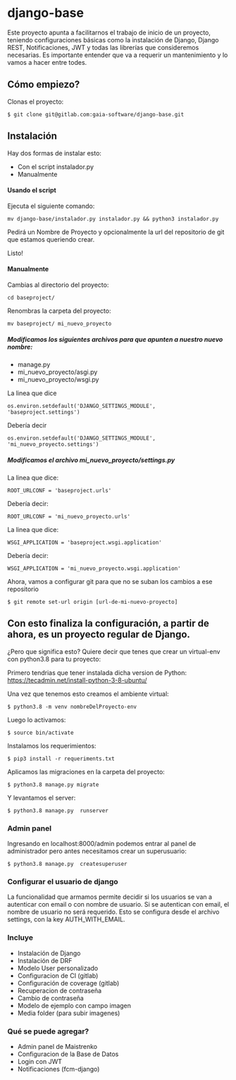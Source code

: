 # django-base
Este proyecto apunta a facilitarnos el trabajo de inicio de un proyecto, teniendo configuraciones básicas como la instalación de Django, Django REST, Notificaciones, JWT y todas las librerías que consideremos necesarias.
Es importante entender que va a requerir un mantenimiento y lo vamos a hacer entre todes.

## Cómo empiezo?

Clonas el proyecto:
``` 
$ git clone git@gitlab.com:gaia-software/django-base.git 
```

## Instalación
Hay dos formas de instalar esto:
- Con el script instalador.py
- Manualmente

#### Usando el script
Ejecuta el siguiente comando:
```
mv django-base/instalador.py instalador.py && python3 instalador.py  

```
Pedirá un Nombre de Proyecto y opcionalmente la url del repositorio de git que estamos queriendo crear.

Listo!

#### Manualmente

Cambias al directorio del proyecto:
```
cd baseproject/
```
Renombras la carpeta del proyecto:
```
mv baseproject/ mi_nuevo_proyecto
```

##### Modificamos los siguientes archivos para que apunten a nuestro nuevo nombre:
- manage.py 
- mi_nuevo_proyecto/asgi.py 
- mi_nuevo_proyecto/wsgi.py 

La linea que dice
```
os.environ.setdefault('DJANGO_SETTINGS_MODULE', 'baseproject.settings')
```

Debería decir
```
os.environ.setdefault('DJANGO_SETTINGS_MODULE', 'mi_nuevo_proyecto.settings')
```

##### Modificamos el archivo mi_nuevo_proyecto/settings.py
La linea que dice:
```
ROOT_URLCONF = 'baseproject.urls'
```

Debería decir:
```
ROOT_URLCONF = 'mi_nuevo_proyecto.urls'
```
La linea que dice:
```
WSGI_APPLICATION = 'baseproject.wsgi.application'
```

Debería decir:
```
WSGI_APPLICATION = 'mi_nuevo_proyecto.wsgi.application'
```

Ahora, vamos a configurar git para que no se suban los cambios a ese repositorio
```
$ git remote set-url origin [url-de-mi-nuevo-proyecto]
```

## Con esto finaliza la configuración, a partir de ahora, es un proyecto regular de Django.

¿Pero que significa esto?
Quiere decir que tenes que crear un virtual-env con python3.8 para tu proyecto:

Primero tendrias que tener instalada dicha version de Python:
https://tecadmin.net/install-python-3-8-ubuntu/

Una vez que tenemos esto creamos el ambiente virtual:
```
$ python3.8 -m venv nombreDelProyecto-env
```
Luego lo activamos:
```
$ source bin/activate
```
Instalamos los requerimientos:
```
$ pip3 install -r requeriments.txt
```
Aplicamos las migraciones en la carpeta del proyecto:
```
$ python3.8 manage.py migrate
```
Y levantamos el server:
```
$ python3.8 manage.py  runserver
```

### Admin panel

Ingresando en localhost:8000/admin podemos entrar al panel de administrador pero antes necesitamos crear un superusuario:
```
$ python3.8 manage.py  createsuperuser
```


### Configurar el usuario de django
La funcionalidad que armamos permite decidir si los usuarios se van a autenticar con email o con nombre de usuario. Si se autentican con email, el nombre de usuario no será requerido. Esto se configura desde el archivo settings, con la key AUTH_WITH_EMAIL.


### Incluye
- Instalación de Django
- Instalación de DRF
- Modelo User personalizado
- Configuracion de CI (gitlab)
- Configuración de coverage (gitlab)
- Recuperacion de contraseña
- Cambio de contraseña
- Modelo de ejemplo con campo imagen
- Media folder (para subir imagenes)

### Qué se puede agregar?
- Admin panel de Maistrenko
- Configuracion de la Base de Datos
- Login con JWT
- Notificaciones (fcm-django)


